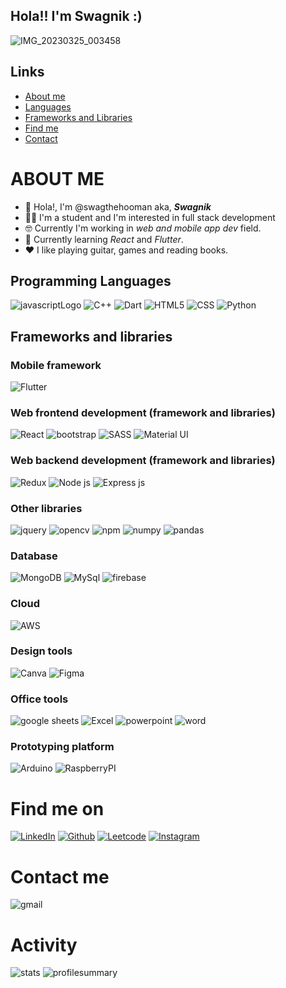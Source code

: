 ## Hola!! I'm Swagnik :)

![IMG_20230325_003458](https://user-images.githubusercontent.com/104345028/230165518-29b84ac1-6d2f-4b15-85e0-9f2503a853bb.jpg)

## Links
- [About me](#ABOUT-ME)
- [Languages](#Programming-Languages)
- [Frameworks and Libraries](#Frameworks-and-libraries)
- [Find me](#Find-me-on)
- [Contact](#Contact-me)

# ABOUT ME
- 👋 Hola!, I'm @swagthehooman aka, ***Swagnik***
- 🧑‍🎓 I'm a student and I'm interested in full stack development
- 🤓 Currently I'm working in *web and mobile app dev* field.
- 🌱 Currently learning *React* and *Flutter*.
- ❤️ I like playing guitar, games and reading books.

## Programming Languages
![javascriptLogo](https://img.shields.io/badge/JavaScript-323330?style=for-the-badge&logo=javascript&logoColor=F7DF1E) ![C++](https://img.shields.io/badge/C%2B%2B-00599C?style=for-the-badge&logo=c%2B%2B&logoColor=white) ![Dart](https://img.shields.io/badge/Dart-0175C2?style=for-the-badge&logo=dart&logoColor=white) ![HTML5](https://img.shields.io/badge/HTML5-E34F26?style=for-the-badge&logo=html5&logoColor=white) ![CSS](https://img.shields.io/badge/CSS3-1572B6?style=for-the-badge&logo=css3&logoColor=white) ![Python](https://img.shields.io/badge/Python-FFD43B?style=for-the-badge&logo=python&logoColor=blue)

## Frameworks and libraries

### Mobile framework
![Flutter](https://img.shields.io/badge/Flutter-02569B?style=for-the-badge&logo=flutter&logoColor=white)

### Web frontend development (framework and libraries)
![React](https://img.shields.io/badge/React-20232A?style=for-the-badge&logo=react&logoColor=61DAFB) ![bootstrap](https://img.shields.io/badge/Bootstrap-563D7C?style=for-the-badge&logo=bootstrap&logoColor=white) ![SASS](https://img.shields.io/badge/Sass-CC6699?style=for-the-badge&logo=sass&logoColor=white) ![Material UI](https://img.shields.io/badge/Material%20UI-007FFF?style=for-the-badge&logo=mui&logoColor=white) 

### Web backend development (framework and libraries)
![Redux](https://img.shields.io/badge/Redux-593D88?style=for-the-badge&logo=redux&logoColor=white) ![Node js](https://img.shields.io/badge/Node.js-339933?style=for-the-badge&logo=nodedotjs&logoColor=white) ![Express js](https://img.shields.io/badge/Express.js-000000?style=for-the-badge&logo=express&logoColor=white) 

### Other libraries
![jquery](https://img.shields.io/badge/jQuery-0769AD?style=for-the-badge&logo=jquery&logoColor=white) ![opencv](https://img.shields.io/badge/OpenCV-27338e?style=for-the-badge&logo=OpenCV&logoColor=white) ![npm](https://img.shields.io/badge/npm-CB3837?style=for-the-badge&logo=npm&logoColor=white) ![numpy](https://img.shields.io/badge/Numpy-777BB4?style=for-the-badge&logo=numpy&logoColor=white) ![pandas](https://img.shields.io/badge/Pandas-2C2D72?style=for-the-badge&logo=pandas&logoColor=white)

### Database
![MongoDB](https://img.shields.io/badge/MongoDB-4EA94B?style=for-the-badge&logo=mongodb&logoColor=white) ![MySql](https://img.shields.io/badge/MySQL-005C84?style=for-the-badge&logo=mysql&logoColor=white) ![firebase](https://img.shields.io/badge/firebase-ffca28?style=for-the-badge&logo=firebase&logoColor=black)

### Cloud
![AWS](https://img.shields.io/badge/Amazon_AWS-FF9900?style=for-the-badge&logo=amazonaws&logoColor=white)

### Design tools
![Canva](https://img.shields.io/badge/Canva-%2300C4CC.svg?&style=for-the-badge&logo=Canva&logoColor=white) ![Figma](https://img.shields.io/badge/Figma-F24E1E?style=for-the-badge&logo=figma&logoColor=white)

### Office tools
![google sheets](https://img.shields.io/badge/Google%20Sheets-34A853?style=for-the-badge&logo=google-sheets&logoColor=white) ![Excel](https://img.shields.io/badge/Microsoft_Excel-217346?style=for-the-badge&logo=microsoft-excel&logoColor=white) ![powerpoint](https://img.shields.io/badge/Microsoft_PowerPoint-B7472A?style=for-the-badge&logo=microsoft-powerpoint&logoColor=white) ![word](https://img.shields.io/badge/Microsoft_Word-2B579A?style=for-the-badge&logo=microsoft-word&logoColor=white)

### Prototyping platform
![Arduino](https://img.shields.io/badge/Arduino-00979D?style=for-the-badge&logo=Arduino&logoColor=white) ![RaspberryPI](https://img.shields.io/badge/Raspberry%20Pi-A22846?style=for-the-badge&logo=Raspberry%20Pi&logoColor=white)


# Find me on
[![LinkedIn](https://img.shields.io/badge/LinkedIn-0077B5?style=for-the-badge&logo=linkedin&logoColor=white)](https://www.linkedin.com/in/swagnikdas)
[![Github](https://img.shields.io/badge/GitHub-100000?style=for-the-badge&logo=github&logoColor=white)](https://github.com/swagthehooman)
[![Leetcode](https://img.shields.io/badge/-LeetCode-FFA116?style=for-the-badge&logo=LeetCode&logoColor=black)](https://leetcode.com/SwagnikDas)
[![Instagram](https://img.shields.io/badge/Instagram-E4405F?style=for-the-badge&logo=instagram&logoColor=white)]()

# Contact me
![gmail](https://img.shields.io/badge/Gmail-D14836?style=for-the-badge&logo=gmail&logoColor=white)



# Activity
![stats](https://github-readme-stats-git-masterrstaa-rickstaa.vercel.app/api?username=swagthehooman)
![profilesummary](https://github-profile-summary-cards.vercel.app/api/cards/profile-details?username=swagthehooman)
